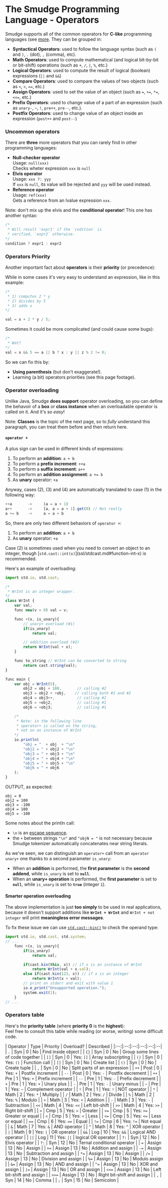 # The Smudge Programming Language - Operators
Smudge supports all of the common operators for **C-like** programming languages (see [more](http://www.cplusplus.com/doc/tutorial/operators/).
They can be grouped in:
- **Syntactical Operators**: used to follow the language syntax (such as `(` and `)`, `.` (dot), `,` (comma), etc).
- **Math Operators**: used to compute mathematical (and logical bit-by-bit or bit-shift) operations (such as `+`, `/`, `|`, `%`, etc.)
- **Logical Operators**: used to compute the result of logical (boolean) expressions (`||` and `&&`)
- **Compare Operators**: used to compare the values of two objects (such as `<`, `>`, `==`, etc.)
- **Assign Operators**: used to set the value of an object (such as `=`, `+=`, `*=`, `<<=`, etc.)
- **Prefix Operators**: used to change value of a part of an expression (such as `unary-`, `~`, `!`, `pre++`, `pre--`, etc.).
- **Postfix Operators**: used to change value of an object inside an expression (`post++` and `post--`)

### Uncommon operators
There are **three** more operators that you can rarely find in other programming languages:

- **Null-checker operator**
    <br> Usage: `null(xxx)`
    <br> Checks wheter expression `xxx` is `null`
- **Elvis operator**
    <br> Usage: `xxx ?: yyy`
    <br> If `xxx` is `null`, its value will be rejected and `yyy` will be used instead.
- **Reference operator**
    <br> Usage: `ref(xxx)`
    <br> Gets a reference from an lvalue expression `xxx`.

Note: don't mix up the elvis and the **conditional operator**!
This one has another syntax:

```js
/*
 * Will result 'expr1' if the `codition` is
 * verified, `expr2` otherwise.
*/
condition ? expr1 : expr2
```

### Operators Priority
Another important fact about **operators** is their **priority** (or precedence):

While in some cases it's very easy to understand an expression, like in this example:
```js
/*
 * 1) computes 2 * y
 * 2) divides by 5
 * 3) adds x
*/

val = x + 2 * y / 5;
```

Sometimes it could be more complicated (and could cause some bugs):
```js
/*
 * Wat?
*/
val = x && 5 == a || b ? x : y || z % 2 != 0;
```

So we can fix this by:
- **Using parenthesis** (but don't exaggerate!).
- Learning (a bit) operators priorities (see this page footage).

### Operator overloading
Unlike Java, Smudge **does support** operator overloading, so you can define
the behavoir of a **box** or **class instance** when an overloadable operator
is called on it. And it's so _easy_!

Note: **Classes** is the topic of the next page, so to _fully_ understand this
paragraph, you can treat them before and then return here.

#### `operator +`
A plus sign can be used in different kinds of expressions:
1. To perform an **addition**: `a + b`
2. To perform a **prefix increment**: `++a`
3. To perform a **suffix increment**: `a++`
4. To perform an **addition assignment**: `a += b`
5. As **unary** operator: `+a`

Anyway, cases (2), (3) and (4) are automatically translated to case (1) in the following way:

```js
++a       ->     (a = a + 1)
a++       ->     [a, a = a + 1].get(0) // Not really
a += b    ->     a = a + b
```

So, there are only two different behaviors of `operator +`:
1. To perform an **addition**: `a + b`
2. As **unary** operator: `+a`

Case (2) is sometimes used when you need to convert an object to an integer,
though [`std.cast::int(x)`](ssl/stdcast.md#function-int-x\) is recommended.

Here's an example of overloading:

```js
import std.io, std.cast;

/*
 * WrInt is an integer wrapper.
*/
class WrInt {
    var val;
    func new(v = 0) val = v;

    func +(x, is_unary){
        // unary+ overload (#1)
        if(is_unary)
            return val;

        // addition overload (#2)
        return WrInt(val + x);
    }

    func to_string // WrInt can be converted to string
        return cast.string(val);
}

func main {
    var obj = WrInt(5),
        obj2 = obj + 100,       // calling #2
        obj3 = obj2 + +obj,    // calling both #1 and #2
        obj4 = obj3++,          // calling #2
        obj5 = +obj2,           // calling #1
        obj6 = +obj3;           // calling #1

    /*
     * Note: in the following line
     * operator+ is called on the string,
     * not on an instance of WrInt
    */
    io.println(
        "obj = "  + obj  + "\n"
        "obj2 = " + obj2 + "\n"
        "obj3 = " + obj3 + "\n"
        "obj4 = " + obj4 + "\n"
        "obj5 = " + obj5 + "\n"
        "obj6 = " + obj6
    );
}

```

OUTPUT, as expected:

```
obj = 0
obj2 = 100
obj3 = -100
obj4 = 100
obj5 = -100
```

Some notes about the println call:
- `\n` is an [escape sequence](ssl/stdlang.md#escape-sequences).
- the `+` between strings `"\n"` and `"objN = "` is not necessary
    because Smudge tokenizer automatically concatenates near string literals.

As we've seen, we can distinguish an `operator+` call from an `operator unary+`
one thanks to a second parameter `is_unary`:
- When an **addition** is performed, the **first parameter** is the **second addend**,
while `is_unary` is set to **`null`**.
- When an **unary+ operation** is performed, the **first parameter** is set to **`null`**, while `is_unary` is set to **`true`** (integer `1`).

#### Smarter operation overloading
The above implementation is just **too simply** to be used in real applications,
because it doesn't support additions like **`WrInt + WrInt`** and `WrInt + not integer`
will print **meaningless error messages**.

To fix these issue we can use [`std.cast::kin()`](ssl/stdcast.md#function-kin-c1-c2)
to check the operand type:

```js
import std.io, std.cast, std.system;
// ...
    func +(x, is_unary){
        if(is_unary)
            return val;

        if(cast.kin(this, x)) // if x is an instance of WrInt
            return WrInt(val + x.val);
        else if(cast.kin(123, x)) // if x is an integer
            return WrInt(x + val);
        // print on stderr and exit with value 1
        io.e_print("Unsupported operation.");
        system.exit(1);
    }
// ...
```

### Operators table

Here's the **priority table** (where **priority 0** is the **highest**):
<br> Feel free to consult this table while reading (or worse, writing) some difficult code.

| Operator | Type | Priority | Overload? | Described |
|:--:|:--:|:--:|:--:|:--:|:--|
| `.` | Syn | 0 | No | Find inside object |
| `{}` | Syn | 0 | No | Group some lines of code together |
| `[]` | Syn | 0 | Yes: `[]` | Array subscripting |
| `()` | Syn | 0 | Yes: `()` | Function call |
| `[]` | Syn | 0 | No | Create list |
| `()` | Syn | 0 | No | Create tuple |
| `,` | Syn | 0 | No | Split parts of an expression |
| `++` | Post | 0 | Yes: `+` | Postfix increment |
| `--` | Post | 0 | Yes: `-` | Postfix decrement |
| `++` | Pre | 1 | Yes: `+` | Prefix increment |
| `--` | Pre | 1 | Yes: `-` | Prefix decrement |
| `+` | Pre | 1 | Yes: `+` | Unary plus |
| `-` | Pre | 1 | Yes: `-` | Unary minus |
| `~` | Pre | 1 | Yes: `~` | Complement operator |
| `!` | Pre | 1 | Yes: `!` | NOT operator |
| `*` | Math | 2 | Yes: `*` | Multiply |
| `/` | Math | 2 | Yes: `/` | Divide |
| `%` | Math | 2 | Yes: `%` | Modulo |
| `+` | Math | 3 | Yes: `+` | Addition |
| `-` | Math | 3 | Yes: `-` | Subtraction |
| `<<` | Math | 4 | Yes: `<<` | Left bit-shift |
| `>>` | Math | 4 | Yes: `>>` | Right bit-shift |
| `>` | Cmp | 5 | Yes: `>` | Greater |
| `>=` | Cmp | 5 | Yes: `>=` | Greater or equal |
| `<` | Cmp | 5 | Yes: `<` | Less |
| `<=` | Cmp | 5 | Yes: `<=` | Less or equal |
| `==` | Cmp | 6 | Yes: `==` | Equal |
| `!=` | Cmp | 6 | Yes: `!=` | Not equal |
| `&` | Math | 7 | Yes: `&` | AND operator |
| `^` | Math | 8 | Yes: `^` | XOR operator |
| `|` | Math | 9 | Yes: `|` | OR operator |
| `&&` | Log | 10 | Yes: `&&` | Logical AND operator |
| `||` | Log | 11 | Yes: `||` | logical OR operator |
| `?:` | Syn | 12 | No | Elvis operator |
| `?:` | Syn | 12 | No | Ternal conditional operator |
| `=` | Assign | 13 | No | Assign |
| `+=` | Assign | 13 | No | Addition and assign |
| `-=` | Assign | 13 | No | Subtraction and assign |
| `*=` | Assign | 13 | No | Assign |
| `/=` | Assign | 13 | No | Division and assign |
| `%=` | Assign | 13 | No | Modulo assign |
| `&=` | Assign | 13 | No | AND and assign |
| `^=` | Assign | 13 | No | XOR and assign |
| `|=` | Assign | 13 | No | OR and assign |
| `<<=` | Assign | 13 | No | Left bit-shift and assign |
| `>>=` | Assign | 13 | No | Right bit-shift and assign |
| `,` | Syn | 14 | No | Comma |
| `;` | Syn | 15 | No | Semicolon |
